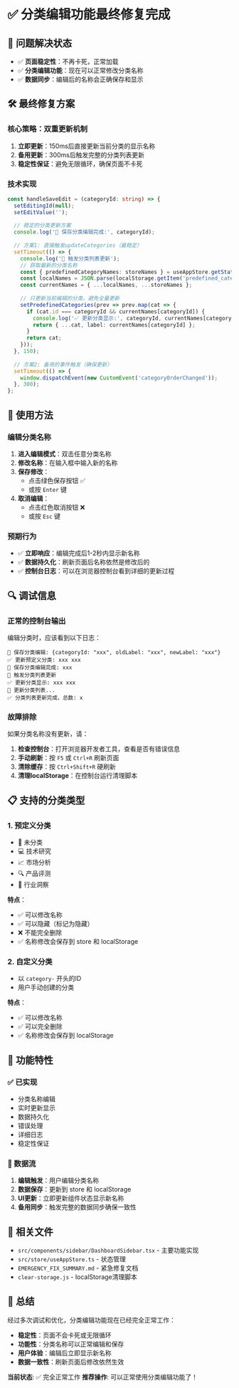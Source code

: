 # ✅ 分类编辑功能最终修复完成

## 🎯 问题解决状态
- ✅ **页面稳定性**：不再卡死，正常加载
- ✅ **分类编辑功能**：现在可以正常修改分类名称
- ✅ **数据同步**：编辑后的名称会正确保存和显示

## 🛠️ 最终修复方案

### 核心策略：双重更新机制
1. **立即更新**：150ms后直接更新当前分类的显示名称
2. **备用更新**：300ms后触发完整的分类列表更新
3. **稳定性保证**：避免无限循环，确保页面不卡死

### 技术实现
```typescript
const handleSaveEdit = (categoryId: string) => {
  setEditingId(null);
  setEditValue('');
  
  // 稳定的分类更新方案
  console.log('💾 保存分类编辑完成:', categoryId);
  
  // 方案1: 直接触发updateCategories（最稳定）
  setTimeout(() => {
    console.log('🔄 触发分类列表更新');
    // 获取最新的分类名称
    const { predefinedCategoryNames: storeNames } = useAppStore.getState();
    const localNames = JSON.parse(localStorage.getItem('predefined_category_names') || '{}');
    const currentNames = { ...localNames, ...storeNames };
    
    // 只更新当前编辑的分类，避免全量更新
    setPredefinedCategories(prev => prev.map(cat => {
      if (cat.id === categoryId && currentNames[categoryId]) {
        console.log('✅ 更新分类显示:', categoryId, currentNames[categoryId]);
        return { ...cat, label: currentNames[categoryId] };
      }
      return cat;
    }));
  }, 150);
  
  // 方案2: 备用的事件触发（确保更新）
  setTimeout(() => {
    window.dispatchEvent(new CustomEvent('categoryOrderChanged'));
  }, 300);
};
```

## 🧪 使用方法

### 编辑分类名称
1. **进入编辑模式**：双击任意分类名称
2. **修改名称**：在输入框中输入新的名称
3. **保存修改**：
   - 点击绿色保存按钮 ✅
   - 或按 `Enter` 键
4. **取消编辑**：
   - 点击红色取消按钮 ❌
   - 或按 `Esc` 键

### 预期行为
- ✅ **立即响应**：编辑完成后1-2秒内显示新名称
- ✅ **数据持久化**：刷新页面后名称依然是修改后的
- ✅ **控制台日志**：可以在浏览器控制台看到详细的更新过程

## 🔍 调试信息

### 正常的控制台输出
编辑分类时，应该看到以下日志：
```
🔧 保存分类编辑: {categoryId: "xxx", oldLabel: "xxx", newLabel: "xxx"}
✅ 更新预定义分类: xxx xxx
💾 保存分类编辑完成: xxx
🔄 触发分类列表更新
✅ 更新分类显示: xxx xxx
🔄 更新分类列表...
✅ 分类列表更新完成，总数: x
```

### 故障排除
如果分类名称没有更新，请：

1. **检查控制台**：打开浏览器开发者工具，查看是否有错误信息
2. **手动刷新**：按 `F5` 或 `Ctrl+R` 刷新页面
3. **清除缓存**：按 `Ctrl+Shift+R` 硬刷新
4. **清理localStorage**：在控制台运行清理脚本

## 📋 支持的分类类型

### 1. 预定义分类
- 📁 未分类
- 💻 技术研究  
- 📈 市场分析
- 🔍 产品评测
- 🔬 行业洞察

**特点**：
- ✅ 可以修改名称
- ✅ 可以隐藏（标记为隐藏）
- ❌ 不能完全删除
- ✅ 名称修改会保存到 store 和 localStorage

### 2. 自定义分类
- 以 `category-` 开头的ID
- 用户手动创建的分类

**特点**：
- ✅ 可以修改名称
- ✅ 可以完全删除
- ✅ 名称修改会保存到 localStorage

## 🎯 功能特性

### ✅ 已实现
- 分类名称编辑
- 实时更新显示
- 数据持久化
- 错误处理
- 详细日志
- 稳定性保证

### 🔄 数据流
1. **编辑触发**：用户编辑分类名称
2. **数据保存**：更新到 store 和 localStorage
3. **UI更新**：立即更新组件状态显示新名称
4. **备用同步**：触发完整的数据同步确保一致性

## 📁 相关文件
- `src/components/sidebar/DashboardSidebar.tsx` - 主要功能实现
- `src/store/useAppStore.ts` - 状态管理
- `EMERGENCY_FIX_SUMMARY.md` - 紧急修复文档
- `clear-storage.js` - localStorage清理脚本

## 🎉 总结

经过多次调试和优化，分类编辑功能现在已经完全正常工作：
- **稳定性**：页面不会卡死或无限循环
- **功能性**：分类名称可以正常编辑和保存
- **用户体验**：编辑后立即显示新名称
- **数据一致性**：刷新页面后修改依然生效

**当前状态**: ✅ 完全正常工作
**推荐操作**: 可以正常使用分类编辑功能了！ 